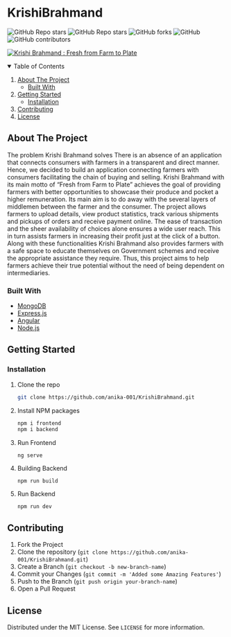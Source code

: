 
# KrishiBrahmand

![GitHub Repo stars](https://img.shields.io/github/stars/anika-001/KrishiBrahmand?style=for-the-badge)
![GitHub Repo stars](https://img.shields.io/github/stars/anika-001/KrishiBrahmand?color=%2300ff00&style=for-the-badge)
![GitHub forks](https://img.shields.io/github/forks/anika-001/KrishiBrahmand?style=for-the-badge)
![GitHub](https://img.shields.io/github/license/anika-001/KrishiBrahMand?color=%23ffff00&style=for-the-badge)
![GitHub contributors](https://img.shields.io/github/contributors/anika-001/KrishiBrahmand?color=%00b3b3&style=for-the-badge)

[![Krishi Brahmand : Fresh from Farm to Plate](http://img.youtube.com/vi/E6Qo4B_lS84/0.jpg)](http://www.youtube.com/watch?v=E6Qo4B_lS84 "Krishi Brahmand : Fresh from Farm to Plate")

<!-- TABLE OF CONTENTS -->
<details open="open">
  <summary>Table of Contents</summary>
  <ol>
    <li>
      <a href="#about-the-project">About The Project</a>
      <ul>
        <li><a href="#built-with">Built With</a></li>
      </ul>
    </li>
    <li>
      <a href="#getting-started">Getting Started</a>
      <ul>
        <li><a href="#installation">Installation</a></li>
      </ul>
    </li>
    <li><a href="#contributing">Contributing</a></li>
    <li><a href="#license">License</a></li>
  </ol>
</details>

<!-- ABOUT THE PROJECT -->
## About The Project


The problem Krishi Brahmand solves
There is an absence of an application that connects consumers with farmers in a transparent and direct manner. Hence, we decided to build an application connecting farmers with consumers facilitating the chain of buying and selling.
Krishi Brahmand with its main motto of “Fresh from Farm to Plate” achieves the goal of providing farmers with better opportunities to showcase their produce and pocket a higher remuneration. Its main aim is to do away with the several layers of middlemen between the farmer and the consumer. The project allows farmers to upload details, view product statistics, track various shipments and pickups of orders and receive payment online.
The ease of transaction and the sheer availability of choices alone ensures a wide user reach. This in turn assists farmers in increasing their profit just at the click of a button. Along with these functionalities Krishi Brahmand also provides farmers with a safe space to educate themselves on Government schemes and receive the appropriate assistance they require.
Thus, this project aims to help farmers achieve their true potential without the need of being dependent on intermediaries.

### Built With

* [MongoDB](https://www.mongodb.com/cloud/atlas/lp/try2-in?utm_source=google&utm_campaign=gs_apac_india_search_core_brand_atlas_desktop&utm_term=mongodb&utm_medium=cpc_paid_search&utm_ad=e&utm_ad_campaign_id=12212624347&gclid=Cj0KCQjwse-DBhC7ARIsAI8YcWJdrpDGwUuJfqeQfiaMAsLLV8SbNuTAjjZSK61kcUZpO8DT9yjoEeYaAqS4EALw_wcB)
* [Express.js](https://expressjs.com/)
* [Angular](https://angular.io/)
* [Node.js](https://nodejs.org/en/)


<!-- GETTING STARTED -->
## Getting Started

### Installation

1. Clone the repo
   ```sh
   git clone https://github.com/anika-001/KrishiBrahmand.git
   ```
2. Install NPM packages
   ```sh
   npm i frontend
   npm i backend
   ```
3. Run Frontend
   ```
   ng serve
   ```
4. Building Backend
   ```
   npm run build
   ```
5. Run Backend
   ```
   npm run dev
   ```
   
<!-- CONTRIBUTING -->
## Contributing

1. Fork the Project
2. Clone the repository (`git clone https://github.com/anika-001/KrishiBrahmand.git`)
3. Create a Branch (`git checkout -b new-branch-name`)
4. Commit your Changes (`git commit -m 'Added some Amazing Features'`)
5. Push to the Branch (`git push origin your-branch-name`)
6. Open a Pull Request

<!-- LICENSE -->
## License

Distributed under the MIT License. See `LICENSE` for more information.




